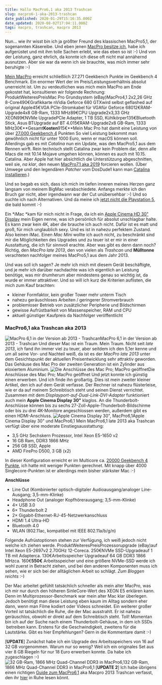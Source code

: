 ```yaml
---
title: Hallo MacPro6,1 aka 2013 Trashcan
slug: macpro6-1-aka-2013-trashcan
date_published: 2020-01-29T15:16:35.000Z
date_updated: 2020-08-02T17:04:11.000Z
tags: macpro, trashcan, macpro 2013
---
```


Nun… wie ihr wisst bin ich ja größter Freund des klassischen MacPro5,1, der sogenannten Käsereibe. Und eben jenen [MacPro besitze ich](__GHOST_URL__/tag/bigmac/), habe ich aufgerüstet und mit ihm tolle Sachen erlebt, wie das eben so ist :-) Und von der Leistung, ganz ehrlich, da konnte ich diese oft nicht mal annähernd ausnutzen. Aber sie war da wenn ich sie brauchte, was mich immer sehr beruhigte :-)

[Mein MacPro](__GHOST_URL__/ein-kleiner-abriss-zu-meinem-mac-pro-bigmac-2/) erreicht schließlich 27.271 Geekbench Punkte im Geekbench 4 Benchmark. Ein enormer Wert der im Preis/Leistungsverhältnis absolut unerreicht ist. Um zu verdeutlichen was mich mein MacPro am Ende gekostet hat, konsultieren wir folgende Rechnung:
ProduktWeiteresPreisMac Pro Grundsystem (eBay)MacPro4,1 2x2,26 GHz 8-Core490€Grafikkarte nVidia Geforce 680 GTXwird selbst geflashed auf original Apple45€VGA PCIe-Stromkabel für VGAfür Geforce 68012€RAM-Upgrade4x8 GB-Ram, 1333 MHz89€CPU Upgrade2x3,33 GHz XEON99€NVMe UpgradePCIe Adapter, 1 TB SSD, Kühlkörper135€Bluetooth Stick, Asus BTUpgrade auf BT 4.015€RAM-Upgrade2x8 GB-Ram, 1333 MHz30€**Gesamt****Kosten****915€**Mein Mac Pro hat damit eine Leistung von über [27.000 Geekbench 4](https://browser.geekbench.com/v4/cpu/15049855) Punkten
So viel Leistung bekommt man gewöhnlich nicht für unter 1000 Euro, wenn er macOS können soll. Allerdings gab es mit *Catalina* nun ein Update, was den MacPro5,1 aus dem Rennen wirft. Rein technisch stellt Catalina zwar kein Problem dar, denn alle Macs die mit 10.14 Mojave umgehen können, können es auch mit 10.15. Catalina. Aber Apple hat hier absichtlich die Unterstützung abgeschnitten, weil sie, *na klar*, den neuen [MacPro7,1 aka 2019](__GHOST_URL__/tag/mac-pro-2019/) forcieren wollen. (Über Umwege und den legendären *Patcher* vom DosDude1 kann man [Catalina installieren](__GHOST_URL__/macos-10-15-catalina-ist-da/).)

Und so begab es sich, dass ich mich im tiefen inneren meines Herzen ganz langsam von meinem BigMac verabschiedete. Anfangs merkte ich den Bruch gar nicht, aber irgendwann war der Cut unübersehbar :-) Und so suchte ich nach Alternativen. Und da meine ich [jetzt nicht die Playstation 5](https://blog.rubyfortune.com/de/playstation5-kommt-2020/), die bald kommt :-)

Ein *iMac *kam für mich nicht in Frage, da ich ein [Apple Cinema HD 30" Display](__GHOST_URL__/das-legendare-30-zoll-cinema-display-von-apple/) mein Eigen nenne, was ich persönlich für absolut unschlagbar halte. Es kann zwar kein 4K, aber die brauche ich auch nicht. Dafür ist es matt und groß, für mich unglaublich sexy. Und es ist in nahezu perfektem Zustand. Also keinen iMac. Einen *Mac Mini* wollte ich auch nicht, zu beschränkt sind mir die Möglichkeiten des Upgrades und zu teuer ist er mir in einer Ausstattung, die ich für sinnvoll erachte. Aber was gibt es denn dann noch? Richtig, den *MacPro late 2013*, den von vielen als *Trashcan* und **Mülltonne** verachteten nachfolger meines MacPro5,1 aus dem Jahr 2013. 

Und was soll ich sagen? Je mehr ich mich mit diesem Gerät beschäftigte, und je mehr ich darüber nachdachte was ich eigentlich an Leistung benötige, was mir drumherum aber mindestens genau so wichtig ist, da wurde er immer attraktiver. Und so will ich kurz die Kriterien auflisten, die mich zum Kauf brachten:

- kleiner Formfaktor, kein großer Tower mehr unterm Tisch
- nahezu geräuschloses Arbeiten / geringerer Stromverbrauch
- problemloser Betrieb von zusätzlicher Peripherie und Bildschirmen
- gewisse Aufrüstbarkeit von Massenspeicher, RAM und CPU
- aktuell günstiger Kaufpreis da Nachfolger veröffentlicht

### MacPro6,1 aka Trashcan aka 2013
![MacPro 6,1 in der Version ab 2013 - Trashcan](__GHOST_URL__/content/images/2020/01/macpro-trashcan.jpg)MacPro 6,1 in der Version ab 2013 - Trashcan
Und dieser Mac ist ein Traum. Mein Traum. Nicht seit *late 2013*, ich fand ihn immer viel zu teuer, aber seitdem ich den 5,1er kenne und um all seine Vor- und Nachteil weiß, da ist es der *MacPro late 2013* unter dem Gesichtspunkt der aktuellen Preisentwicklung sehr attraktiv geworden. Das Gehäuse des Mac Pro der zweiten Generation ist ein Zylinder aus eloxiertem Aluminium.
![Die Anschlüsse des Mac Pro; MacPro geöffnet](__GHOST_URL__/content/images/2020/02/Mac-pro-2013.jpg)Die Anschlüsse des Mac Pro; MacPro geöffnet
Und jetzt konnte ich günstig einen erwerben. Und ich finde ihn großartig. Dies ist mein zweiter kleiner Artikel, den ich auf dem Gerät verfasse. Der Rechner ist nahezu flüsterleise, wie er da auf meinem Schreibtisch steht und seinen Dienst verrichtet. Zusammen mit dem *Displayport-auf-Dual-Link-DVI-Adapter* funktioniert auch mein **Apple Cinema Display 30"** klaglos. An die Thunderbolt-Anschlüsse können bis zu sechs 27-Zoll-Apple-Thunderbolt-Bildschirme oder bis zu drei 4K-Monitore angeschlossen werden, außerdem gibt es einen HDMI-Anschluss.
![Apple Cinema Display 30&quot;, MacPro6,1](__GHOST_URL__/content/images/2020/01/IMG_1607.jpg)Apple Cinema Display 30" und MacPro6,1
Mein MacPro6,1 late 2013 aka Trashcan verfügt über eine moderate Einstiegsausstattung:

- 3,5 GHz Sechskern Prozessor, Intel Xeon E5-1650 v2
- 16 GB Ram, DDR3 1866 MHz
- 256 GB SSD, Apple
- AMD FirePro D500, 3 GB (x2)

In dieser Konfiguration erreicht er im Multicore ca. [20000 Geekbench 4 Punkte](https://browser.geekbench.com/v4/cpu/15181718), ich hatte mit weniger Punkten gerechnet. Mit knapp über 4000 Singlecore-Punkten ist er allerdings mein bisher stärkster Mac :-) 

**Anschlüsse**

- Line Out (Kombinierter optisch-digitaler Audioausgang/analoger Line-Ausgang; 3,5-mm-Klinke)
- Headphone Out (analoger Kopfhörerausgang; 3,5-mm-Klinke)
- 4× USB 3.0
- 6× Thunderbolt 2
- 2× Gigabit-Ethernet-RJ-45-Netzwerkanschluss
- HDMI 1.4 Ultra-HD
- Bluetooth 4.0
- WLAN (802.11ac, kompatibel mit IEEE 802.11a/b/g/n)

Folgende Aufrüstoptionen stehen zur Verfügung, ich weiß jedoch nicht welche ich ziehen werde.
ProduktWeiteresPreisProzessorupgrade (eBay)auf Intel Xeon E5-2697v2 2.70GHz 12-Coreca. 250€NVMe SSD-Upgradeauf 1 TB mit Adapterca. 130€Arbeitsspeicher Upgradeauf 64 GB DDR3 1866 MHzca. 160€**550€**
Arbeitsspeicher und eine größere NVMe-SSD werde ich wohl zuerst in Betracht ziehen, und bei den anderen Komponenten muss ich sehen, wie er sich bei der alltäglichen Arbeit so schlägt. *Zum Bloggen reichts* :-)

Der Mac arbeitet gefühlt tatsächlich schneller als mein alter MacPro, was ich mir nur durch den höheren SinleCore-Wert des XEON E5 erklären kann. Denn im Multiprozessor-Benchmark war mein alter Mac klar überlegen. Jedoch benötigt man diese Leistung eben kaum im Alltag sondern eher dann, wenn man Filme kodiert oder Videos schneidet. Ein weiterer großer Vorteil ist tatsächlich die Ruhe, die der Mac ausstrahlt. Er ist nahezu geräuschlos, obwohl er direkt auf dem Schreibtisch steht. Toll!
Momentan bin ich auf der Suche nach einem Thunderbolt-Gehäuse, in dem ich SSDs  betreiben kann. Erstens für die Geschwindigkeit, zweitens für die Lautstärke. Gibt es hier Empfehlungen? Gern in die Kommentare damit :-)

[**UPDATE**] Zunächst habe ich ein Upgrade des Arbeitsspeichers von 16 auf 32 GB vorgenommen. Warum nur so wenig? Weil ich ein originales Set aus vier 8 GB Riegeln für nur 18 Euro erwerben konnte. Da habe ich zugeschlagen :-)
![32 GB-Ram, 1866 MHz Quad-Channel DDR3 in MacPro6,1](__GHOST_URL__/content/images/2020/02/32-gb-ram-macpro6-1.png)32 GB-Ram, 1866 MHz Quad-Channel DDR3 in MacPro6,1
[**UPDATE 2**] Ich habe übrigens einen richtigen [Guide zum MacPro6,1](__GHOST_URL__/ultimate-upgrade-guide-macpro6-1-aka-trashcan-2013/) aka Macpro 2013 Trashcan verfasst, den ihr [hier](__GHOST_URL__/ultimate-upgrade-guide-macpro6-1-aka-trashcan-2013/) in Ruhe lesen könnt.
